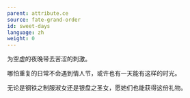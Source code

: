 ```yaml
---
parent: attribute.ce
source: fate-grand-order
id: sweet-days
language: zh
weight: 0
---
```


为空虚的夜晚带去苦涩的刺激。

哪怕重复的日常不会遇到情人节，或许也有一天能有这样的时光。

无论是钢铁之制服淑女还是银盘之圣女，愿她们也能获得这份礼物。
